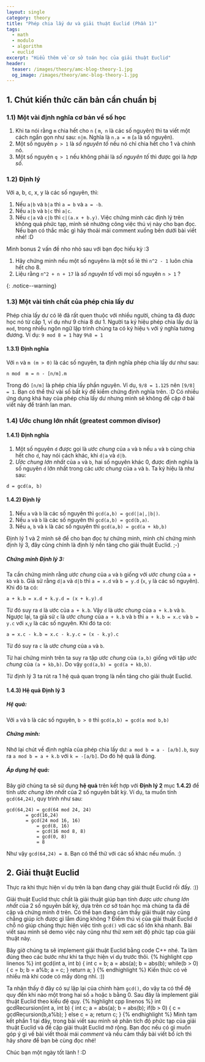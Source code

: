 ```yaml
---
layout: single
category: theory
title: "Phép chia lấy dư và giải thuật Euclid (Phần 1)"
tags:
  - math
  - modulo
  - algorithm
  - euclid
excerpt: "Hiểu thêm về cơ sở toán học của giải thuật Euclid" 
header:
  teaser: /images/theory/amc-blog-theory-1.jpg
  og_image: /images/theory/amc-blog-theory-1.jpg
---
```


## 1.  Chút kiến thức căn bản cần chuẩn bị
### 1.1)   Một vài định nghĩa cơ bản về số học
1. Khi ta nói rằng ```m``` chia hết cho ```n``` ( ```m```,``` n``` là các số nguyên) thì ta viết một cách ngắn gọn như sau: ```n|m```. Nghĩa là ```n.a = m``` (```a``` là số nguyên).
2. Một số nguyên ```p > 1``` là *số nguyên tố* nếu nó chỉ chia hết cho 1 và chính nó.
3. Một số nguyên ```q > 1``` nếu không phải là *số nguyên tố* thì được gọi là *hợp số*. 

### 1.2) Định lý
Với a, b, c, x, y là các số nguyên, thì: 
1. Nếu ```a|b``` và ```b|a``` thì ```a = b``` và ```a = -b```.
2. Nếu ```a|b``` và ```b|c``` thì ```a|c```.
3. Nếu ```c|a``` và ```c|b``` thì ```c|(a.x + b.y)```.
Việc chứng minh các định lý trên không quá phức tạp, mình sẽ nhường công việc thú vị này cho bạn đọc. Nếu bạn có thắc mắc gì hãy thoải mái comment xuống bên dưới bài viết nhé! :D

Mình bonus 2 vấn đề nho nhỏ sau với bạn đọc hiếu kỳ :3

 1) Hãy chứng minh nếu một số nguyên```n``` là một số lẻ thì ```n^2 - 1``` luôn chia hết cho 8.
 2) Liệu rằng ```n^2 + n + 17``` là *số nguyên tố* với mọi số nguyên ```n > 1``` ?
 
 {: .notice--warning}
 
### 1.3) Một vài tính chất của phép chia lấy dư
  Phép chia lấy dư có lẽ đã rất quen thuộc với nhiều người, chúng ta đã được học nó từ cấp 1, ví dụ như 9 chia 8 dư 1.
  Người ta ký hiệu phép chia lấy dư là ```mod```, trong nhiều ngôn ngữ lập trình chúng ta có ký hiệu ```%``` với ý nghĩa tương đương.
  Ví dụ: ```9 mod 8 = 1``` hay ```9%8 = 1```
#### 1.3.1) Định nghĩa
Với ```n``` và ```m (m > 0)``` là các số nguyên, ta định nghĩa phép chia lấy dư như sau:

```
n mod  m = n - [n/m].m
```
Trong đó ```[n/m]``` là phép chia lấy phần nguyên. Ví dụ, ```9/8 = 1.125``` nên  ```[9/8] = 1```.
Bạn có thể thử vài số bất kỳ để kiểm chứng định nghĩa trên. :D
Có nhiều ứng dụng khá hay của phép chia lấy dư nhưng mình sẽ không đề cập ở bài viết này để tránh lan man.
### 1.4)  Ước chung lớn nhất (greatest common divisor)
#### 1.4.1) Định nghĩa 
1. Một số nguyên ```d``` được gọi là *ước chung* của ```a``` và ```b``` nếu ```a``` và ```b``` cùng chia hết cho ```d```, hay nói cách khác, khi ```d|a``` và ```d|b```.
2. *Ước chung lớn nhất* của ```a``` và ```b```, hai số nguyên khác 0, được định nghĩa là số nguyên ```d``` lớn nhất trong các *ước chung* của ```a``` và ```b```. Ta ký hiệu là như sau:

```
d = gcd(a, b)
```

#### 1.4.2) Định lý
1. Nếu ```a``` và ```b``` là các số nguyên thì ```gcd(a,b) = gcd(|a|,|b|)```.
2. Nếu ```a``` và ```b``` là các số nguyên thì ```gcd(a,b) = gcd(b,a)```.
3. Nếu ```a```, ```b``` và ```k``` là các số nguyên thì ```gcd(a,b) = gcd(a + kb,b)```

Định lý 1 và 2 mình sẽ để cho bạn đọc tự chứng minh, mình chỉ chứng minh định lý 3, đây cũng chính là định lý nền tảng cho giải thuật Euclid. ;-)
##### Chứng minh Định lý 3:
Ta cần chứng minh rằng *ước chung* của ```a``` và ```b``` giống với *ước chung* của ```a + kb``` và ```b```.
Giả sử rằng ```d|a``` và ```d|b``` thì ```a = x.d``` và ```b = y.d``` (```x```, ```y```  là các số nguyên). Khi đó ta có:

```
a + k.b = x.d + k.y.d = (x + k.y).d	
```

Từ đó suy ra ```d``` là ước của ```a + k.b```. Vậy ```d``` là *ước chung* của ```a + k.b``` và ```b```.
Ngược lại, ta giả sử  ``c`` là *ước chung* của ```a + k.b``` và ```b``` thì  ```a + k.b = x.c``` và ```b = y.c``` với ```x```,```y``` là các số nguyên. Khi đó ta có:

```
a = x.c - k.b = x.c - k.y.c = (x - k.y).c
```

Từ đó suy ra ```c``` là *ước chung* của ```a``` và ```b```.

Từ hai chứng minh trên ta suy ra tập *ước chung* của ```(a,b)``` giống với tập *ước chung* của ```(a + kb,b)```. Do vậy ```gcd(a,b) = gcd(a + kb,b)```.

Từ định lý 3 ta rút ra 1 hệ quả quan trọng là nền tảng cho giải thuật Euclid.
#### 1.4.3) Hệ quả Định lý 3

##### Hệ quả:
Với ```a``` và ```b``` là các số nguyên, ```b > 0``` thì ```gcd(a,b) = gcd(a mod b,b)```
##### Chứng minh:
Nhớ lại chút về định nghĩa của phép chia lấy dư: ```a mod b = a - [a/b].b```, suy ra ```a mod b = a + k.b``` với ```k = -[a/b]```. Do đó hệ quả là đúng.
##### Áp dụng hệ quả:
Bây giờ chúng ta sẽ sử dụng **hệ quả** trên kết hợp với **Định lý 2** mục **1.4.2)** để tính *ước chung lớn nhất* của 2 số nguyên bất kỳ. Ví dụ, ta muốn tính ```gcd(64,24)```, quy trình như sau:

```
gcd(64,24) = gcd(64 mod 24, 24)
	   = gcd(16,24)
	   = gcd(24 mod 16, 16)
     	   = gcd(8, 16)
           = gcd(16 mod 8, 8)
           = gcd(0, 8)
           = 8
```

Như vậy ```gcd(64,24) = 8```. Bạn có thể thử với các số khác nếu muốn. :)
## 2. Giải thuật Euclid
Thực ra khi thực hiện ví dụ trên là bạn đang chạy giải thuật Euclid rồi đấy. :))

Giải thuật Euclid thực chất là giải thuật giúp bạn tính được *ước chung lớn nhất* của 2 số nguyên bất kỳ, dựa trên cơ sở toán học mà chúng ta đã đề cập và chứng minh ở trên.
Có thể bạn đang cảm thấy giải thuật này cũng chẳng giúp ích được gì lắm đúng không ? Điểm thú vị của giải thuật Euclid ở chỗ nó giúp chúng thực hiện việc tính ```gcd()``` với các số lớn khá nhanh. Bài viết sau mình sẽ demo việc này cũng như thử xem xét độ phức tạp của giải thuật này.

Bây giờ chúng ta sẽ implement giải thuật Euclid bằng code C++ nhé. Ta làm đúng theo các bước như khi ta thực hiện ví dụ trước thôi.
{% highlight cpp linenos %}
int gcd(int a, int b) {
   int c = b;
   a = abs(a);
   b = abs(b); 
   while(b > 0) {
      c = b;
      b = a%b;
      a = c;
   }
   return a;
}
{% endhighlight %}
  Kiến thức có vẻ nhiều mà khi code có mấy dòng nhỉ. :))
  
Ta nhận thấy ở đây có sự lặp lại của chính hàm ```gcd()```, do vậy ta có thể đệ quy đến khi nào một trong hai số ```a``` hoặc ```b``` bằng 0. Sau đây là implement giải thuật Euclid theo kiểu đệ quy.
{% highlight cpp linenos %}
int gcdRecursion(int a, int b) {
   int c; 
   a = abs(a);
   b = abs(b);
	if(b > 0) {
       c = gcdRecursion(b,a%b);
    }
   else c = a;
   return c;
}
{% endhighlight %}
Mình tạm kết phần 1 tại đây, trong bài viết sau mình sẽ phân tích độ phức tạp của giải thuật Euclid và đề cập giải thuật Euclid mở rộng.
Bạn đọc nếu có gì muốn góp ý gì về bài viết thoải mái *comment* và nếu cảm thấy bài viết bổ ích thì hãy *share* để bạn bè cùng đọc nhé! 

Chúc bạn một ngày tốt lành ! :D 
